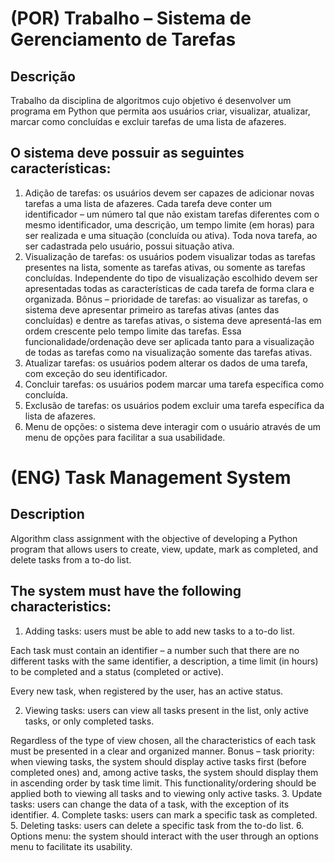 # (POR) Trabalho – Sistema de Gerenciamento de Tarefas
## Descrição
  
  Trabalho da disciplina de algoritmos cujo objetivo é desenvolver um programa em Python que permita aos usuários criar, visualizar, atualizar, marcar como concluídas e excluir tarefas de uma lista de afazeres.

## O sistema deve possuir as seguintes características:

1. Adição de tarefas: os usuários devem ser capazes de adicionar novas tarefas a uma lista de afazeres.
Cada tarefa deve conter um identificador – um número tal que não existam tarefas diferentes com o mesmo identificador, uma descrição, um tempo limite (em horas) para ser realizada e uma situação (concluída ou ativa).
Toda nova tarefa, ao ser cadastrada pelo usuário, possui situação ativa.
2. Visualização de tarefas: os usuários podem visualizar todas as tarefas presentes na lista, somente as tarefas ativas, ou somente as tarefas concluídas.
Independente do tipo de visualização escolhido devem ser apresentadas todas as características de cada tarefa de forma clara e organizada.
Bônus – prioridade de tarefas: ao visualizar as tarefas, o sistema deve apresentar primeiro as tarefas ativas (antes das concluídas) e dentre as tarefas ativas, o sistema deve apresentá-las em ordem crescente pelo tempo limite das tarefas. Essa funcionalidade/ordenação deve ser aplicada tanto para a visualização de todas as tarefas como na visualização somente das tarefas ativas.
3. Atualizar tarefas: os usuários podem alterar os dados de uma tarefa, com exceção do seu identificador.
4. Concluir tarefas: os usuários podem marcar uma tarefa específica como concluída.
5. Exclusão de tarefas: os usuários podem excluir uma tarefa específica da lista de afazeres.
6. Menu de opções: o sistema deve interagir com o usuário através de um menu de opções para facilitar a sua usabilidade.


# (ENG) Task Management System
## Description

Algorithm class assignment with the objective of developing a Python program that allows users to create, view, update, mark as completed, and delete tasks from a to-do list.

## The system must have the following characteristics:

1. Adding tasks: users must be able to add new tasks to a to-do list.

Each task must contain an identifier – a number such that there are no different tasks with the same identifier, a description, a time limit (in hours) to be completed and a status (completed or active).

Every new task, when registered by the user, has an active status.

2. Viewing tasks: users can view all tasks present in the list, only active tasks, or only completed tasks.

Regardless of the type of view chosen, all the characteristics of each task must be presented in a clear and organized manner.
Bonus – task priority: when viewing tasks, the system should display active tasks first (before completed ones) and, among active tasks, the system should display them in ascending order by task time limit. This functionality/ordering should be applied both to viewing all tasks and to viewing only active tasks.
3. Update tasks: users can change the data of a task, with the exception of its identifier.
4. Complete tasks: users can mark a specific task as completed.
5. Deleting tasks: users can delete a specific task from the to-do list.
6. Options menu: the system should interact with the user through an options menu to facilitate its usability.


